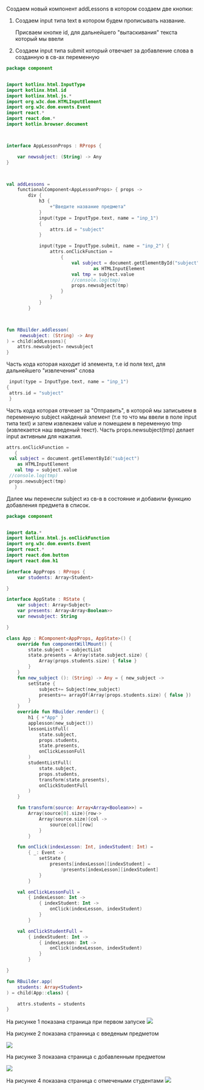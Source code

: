Создаем новый компонент addLessons в котором создаем две кнопки:
 <ol>
 <li> Создаем  input типа text в котором будем прописывать название. 
 <p>Присваем кнопке id, для дальнейшего "вытаскивания" текста который мы ввели </p> </li> 
<li> Создаем input типа  submit который отвечает за добавление слова в созданную в св-ах переменную</li> 
</ol>

```kotlin
package component


import kotlinx.html.InputType
import kotlinx.html.id
import kotlinx.html.js.*
import org.w3c.dom.HTMLInputElement
import org.w3c.dom.events.Event
import react.*
import react.dom.*
import kotlin.browser.document



interface AppLessonProps : RProps {

    var newsubject: (String) -> Any
}



val addLessons =
    functionalComponent<AppLessonProps> { props ->
        div {
            h3 {
                +"Введите название предмета"
            }
            input(type = InputType.text, name = "inp_1")
            {
                attrs.id = "subject"
            }

            input(type = InputType.submit, name = "inp_2") {
                attrs.onClickFunction =
                    {
                        val subject = document.getElementById("subject")
                                as HTMLInputElement
                        val tmp = subject.value
                        //console.log(tmp)
                        props.newsubject(tmp)
                    }
                }
            }
        }



fun RBuilder.addlesson(
     newsubject: (String) -> Any
) = child(addLessons){
    attrs.newsubject= newsubject
}

```

 <p> Часть кода которая находит id элемента, т.е id поля text, для дальнейшего "извлечения" слова </p>

``` kotlin
 input(type = InputType.text, name = "inp_1")
{
 attrs.id = "subject"
 }
```

 <p> Часть кода которая отвчеает за "Отправить", в которой мы записывем в переменную subject найденый элемент (т.е то что мы ввели в поле input типа text) и затем извлекаем value и помещаем в переменную tmp (извлекается наш введеный текст). Часть props.newsubject(tmp) делает input активным для нажатия. </p>

```kotlin
attrs.onClickFunction =
   {
 val subject = document.getElementById("subject")
    as HTMLInputElement
   val tmp = subject.value
 //console.log(tmp)
 props.newsubject(tmp)
   }

```

<p> Далее мы перенесли subject из св-в в состояние и добавили функцию добавления предмета в список.  </p>


``` kotlin
package component


import data.*
import kotlinx.html.js.onClickFunction
import org.w3c.dom.events.Event
import react.*
import react.dom.button
import react.dom.h1

interface AppProps : RProps {
    var students: Array<Student>

}

interface AppState : RState {
    var subject: Array<Subject>
    var presents: Array<Array<Boolean>>
    var newsubject: String

}

class App : RComponent<AppProps, AppState>() {
    override fun componentWillMount() {
        state.subject = subjectList
        state.presents = Array(state.subject.size) {
            Array(props.students.size) { false }
        }
    }
    fun new_subject (): (String) -> Any = { new_subject ->
        setState {
            subject+= Subject(new_subject)
            presents+= arrayOf(Array(props.students.size) { false })
        }
    }
    override fun RBuilder.render() {
        h1 { +"App" }
        applesson(new_subject())
        lessonListFull(
            state.subject,
            props.students,
            state.presents,
            onClickLessonFull
        )
        studentListFull(
            state.subject,
            props.students,
            transform(state.presents),
            onClickStudentFull
        )
    }

    fun transform(source: Array<Array<Boolean>>) =
        Array(source[0].size){row->
            Array(source.size){col ->
                source[col][row]
            }
        }

    fun onClick(indexLesson: Int, indexStudent: Int) =
        { _: Event ->
            setState {
                presents[indexLesson][indexStudent] =
                    !presents[indexLesson][indexStudent]
            }
        }

    val onClickLessonFull =
        { indexLesson: Int ->
            { indexStudent: Int ->
                onClick(indexLesson, indexStudent)
            }
        }

    val onClickStudentFull =
        { indexStudent: Int ->
            { indexLesson: Int ->
                onClick(indexLesson, indexStudent)
            }
        }

}

fun RBuilder.app(
    students: Array<Student>
) = child(App::class) {

    attrs.students = students
}
```


 <p> На рисунке 1 показана страница при первом запуске

<img src = 1.jpg>

На рисунке 2 показана странница с введеным предметом

<img src = 2.jpg>

На рисунке 3 показана страница с добавленным предметом

<img src = 3_1.jpg>

На рисунке 4 показана страница с отмечеными студентами
<img src = 3_2.jpg>
 </p>

